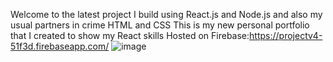 Welcome to the latest project I build using React.js and Node.js and also my usual partners in crime HTML and CSS
This is my new personal portfolio that I created to show my React skills
Hosted on Firebase:https://projectv4-51f3d.firebaseapp.com/
![image](https://github.com/bngcwayi/react_portfolio/assets/122809309/e6b9dcce-3c15-4af7-bf6b-f11fc4ba44e8)





